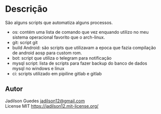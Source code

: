 # Descrição 

São alguns scripts que automatiza alguns processos.

 - os: contém uma lista de comando que vez enquando utilizo no meu sistema operacional favorito  que o arch-linux.
 - git: script git
 - build Android: são scripts que utilizavam a epoca que fazia compilação de android aosp para custom rom.
 - bot: script que utiliza o telegram para notificação
 - mysql script: lista de scripts para fazer backup do banco de dados mysql no windows e linux
 - ci: scripts utilizado em pipiline gitlab e gitlab


## Autor

Jadilson Guedes <jadilson12@gmail.com>  
License MIT <https://jadilson12.mit-license.org/>